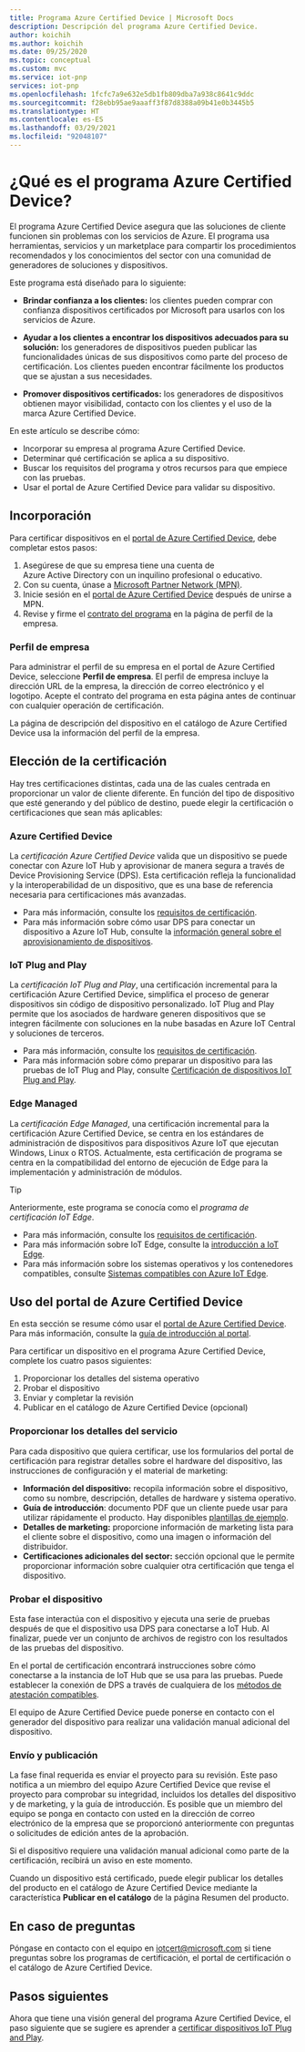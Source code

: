 ```yaml
---
title: Programa Azure Certified Device | Microsoft Docs
description: Descripción del programa Azure Certified Device.
author: koichih
ms.author: koichih
ms.date: 09/25/2020
ms.topic: conceptual
ms.custom: mvc
ms.service: iot-pnp
services: iot-pnp
ms.openlocfilehash: 1fcfc7a9e632e5db1fb809dba7a938c8641c9ddc
ms.sourcegitcommit: f28ebb95ae9aaaff3f87d8388a09b41e0b3445b5
ms.translationtype: HT
ms.contentlocale: es-ES
ms.lasthandoff: 03/29/2021
ms.locfileid: "92048107"
---
```

# <a name="what-is-the-azure-certified-device-program"></a>¿Qué es el programa Azure Certified Device?

El programa Azure Certified Device asegura que las soluciones de cliente funcionen sin problemas con los servicios de Azure. El programa usa herramientas, servicios y un marketplace para compartir los procedimientos recomendados y los conocimientos del sector con una comunidad de generadores de soluciones y dispositivos.

Este programa está diseñado para lo siguiente:

- **Brindar confianza a los clientes:** los clientes pueden comprar con confianza dispositivos certificados por Microsoft para usarlos con los servicios de Azure.

- **Ayudar a los clientes a encontrar los dispositivos adecuados para su solución:** los generadores de dispositivos pueden publicar las funcionalidades únicas de sus dispositivos como parte del proceso de certificación. Los clientes pueden encontrar fácilmente los productos que se ajustan a sus necesidades.

- **Promover dispositivos certificados:** los generadores de dispositivos obtienen mayor visibilidad, contacto con los clientes y el uso de la marca Azure Certified Device.

En este artículo se describe cómo:

- Incorporar su empresa al programa Azure Certified Device.
- Determinar qué certificación se aplica a su dispositivo.
- Buscar los requisitos del programa y otros recursos para que empiece con las pruebas.
- Usar el portal de Azure Certified Device para validar su dispositivo.

## <a name="onboarding"></a>Incorporación

Para certificar dispositivos en el [portal de Azure Certified Device](https://aka.ms/acdp), debe completar estos pasos:

1. Asegúrese de que su empresa tiene una cuenta de Azure Active Directory con un inquilino profesional o educativo.
2. Con su cuenta, únase a [Microsoft Partner Network (MPN)](https://partner.microsoft.com/).
3. Inicie sesión en el [portal de Azure Certified Device](https://aka.ms/acdp) después de unirse a MPN.
4. Revise y firme el [contrato del programa](https://aka.ms/acdagreement) en la página de perfil de la empresa.

### <a name="company-profile"></a>Perfil de empresa

Para administrar el perfil de su empresa en el portal de Azure Certified Device, seleccione **Perfil de empresa**. El perfil de empresa incluye la dirección URL de la empresa, la dirección de correo electrónico y el logotipo. Acepte el contrato del programa en esta página antes de continuar con cualquier operación de certificación.

La página de descripción del dispositivo en el catálogo de Azure Certified Device usa la información del perfil de la empresa.

## <a name="choose-the-certification"></a>Elección de la certificación

Hay tres certificaciones distintas, cada una de las cuales centrada en proporcionar un valor de cliente diferente. En función del tipo de dispositivo que esté generando y del público de destino, puede elegir la certificación o certificaciones que sean más aplicables:

### <a name="azure-certified-device"></a>Azure Certified Device

La _certificación Azure Certified Device_ valida que un dispositivo se puede conectar con Azure IoT Hub y aprovisionar de manera segura a través de Device Provisioning Service (DPS). Esta certificación refleja la funcionalidad y la interoperabilidad de un dispositivo, que es una base de referencia necesaria para certificaciones más avanzadas.

- Para más información, consulte los [requisitos de certificación](https://aka.ms/acdrequirements).
- Para más información sobre cómo usar DPS para conectar un dispositivo a Azure IoT Hub, consulte la [información general sobre el aprovisionamiento de dispositivos](../iot-dps/about-iot-dps.md).

### <a name="iot-plug-and-play"></a>IoT Plug and Play

La _certificación IoT Plug and Play_, una certificación incremental para la certificación Azure Certified Device, simplifica el proceso de generar dispositivos sin código de dispositivo personalizado. IoT Plug and Play permite que los asociados de hardware generen dispositivos que se integren fácilmente con soluciones en la nube basadas en Azure IoT Central y soluciones de terceros.

- Para más información, consulte los [requisitos de certificación](https://aka.ms/acdiotpnprequirements).
- Para más información sobre cómo preparar un dispositivo para las pruebas de IoT Plug and Play, consulte [Certificación de dispositivos IoT Plug and Play](howto-certify-device.md).

### <a name="edge-managed"></a>Edge Managed

La _certificación Edge Managed_, una certificación incremental para la certificación Azure Certified Device, se centra en los estándares de administración de dispositivos para dispositivos Azure IoT que ejecutan Windows, Linux o RTOS. Actualmente, esta certificación de programa se centra en la compatibilidad del entorno de ejecución de Edge para la implementación y administración de módulos.

> [!TIP]
> Anteriormente, este programa se conocía como el _programa de certificación IoT Edge_.

- Para más información, consulte los [requisitos de certificación](https://aka.ms/acdedgemanagedrequirements).
- Para más información sobre IoT Edge, consulte la [introducción a IoT Edge](../iot-edge/about-iot-edge.md).
- Para más información sobre los sistemas operativos y los contenedores compatibles, consulte [Sistemas compatibles con Azure IoT Edge](../iot-edge/support.md).

## <a name="use-the-azure-certified-device-portal"></a>Uso del portal de Azure Certified Device

En esta sección se resume cómo usar el [portal de Azure Certified Device](https://certify.azure.com). Para más información, consulte la [guía de introducción al portal](https://aka.ms/acdhelp).

Para certificar un dispositivo en el programa Azure Certified Device, complete los cuatro pasos siguientes:

1. Proporcionar los detalles del sistema operativo
2. Probar el dispositivo
3. Enviar y completar la revisión
4. Publicar en el catálogo de Azure Certified Device (opcional)

### <a name="provide-device-details"></a>Proporcionar los detalles del servicio

Para cada dispositivo que quiera certificar, use los formularios del portal de certificación para registrar detalles sobre el hardware del dispositivo, las instrucciones de configuración y el material de marketing:

- **Información del dispositivo:** recopila información sobre el dispositivo, como su nombre, descripción, detalles de hardware y sistema operativo.
- **Guía de introducción**: documento PDF que un cliente puede usar para utilizar rápidamente el producto. Hay disponibles [plantillas de ejemplo](https://aka.ms/GSTemplate).
- **Detalles de marketing:** proporcione información de marketing lista para el cliente sobre el dispositivo, como una imagen o información del distribuidor.
- **Certificaciones adicionales del sector:** sección opcional que le permite proporcionar información sobre cualquier otra certificación que tenga el dispositivo.

### <a name="test-the-device"></a>Probar el dispositivo

Esta fase interactúa con el dispositivo y ejecuta una serie de pruebas después de que el dispositivo usa DPS para conectarse a IoT Hub. Al finalizar, puede ver un conjunto de archivos de registro con los resultados de las pruebas del dispositivo.

En el portal de certificación encontrará instrucciones sobre cómo conectarse a la instancia de IoT Hub que se usa para las pruebas. Puede establecer la conexión de DPS a través de cualquiera de los [métodos de atestación compatibles](../iot-dps/concepts-service.md#attestation-mechanism).

El equipo de Azure Certified Device puede ponerse en contacto con el generador del dispositivo para realizar una validación manual adicional del dispositivo.

### <a name="submit-and-publish"></a>Envío y publicación

La fase final requerida es enviar el proyecto para su revisión. Este paso notifica a un miembro del equipo Azure Certified Device que revise el proyecto para comprobar su integridad, incluidos los detalles del dispositivo y de marketing, y la guía de introducción. Es posible que un miembro del equipo se ponga en contacto con usted en la dirección de correo electrónico de la empresa que se proporcionó anteriormente con preguntas o solicitudes de edición antes de la aprobación.

Si el dispositivo requiere una validación manual adicional como parte de la certificación, recibirá un aviso en este momento.

Cuando un dispositivo está certificado, puede elegir publicar los detalles del producto en el catálogo de Azure Certified Device mediante la característica **Publicar en el catálogo** de la página Resumen del producto.

## <a name="if-you-have-questions"></a>En caso de preguntas

Póngase en contacto con el equipo en [iotcert@microsoft.com](mailto:iotcert@microsoft.com?subject=Azure%20Certified%20Device%20question) si tiene preguntas sobre los programas de certificación, el portal de certificación o el catálogo de Azure Certified Device.

## <a name="next-steps"></a>Pasos siguientes

Ahora que tiene una visión general del programa Azure Certified Device, el paso siguiente que se sugiere es aprender a [certificar dispositivos IoT Plug and Play](howto-certify-device.md).